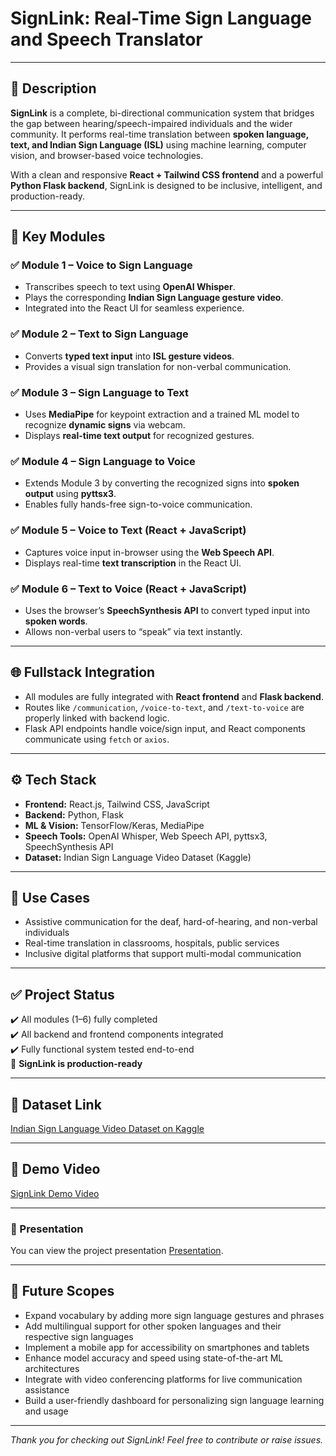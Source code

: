# SignLink: Real-Time Sign Language and Speech Translator

---

## 🧠 Description

**SignLink** is a complete, bi-directional communication system that bridges the gap between hearing/speech-impaired individuals and the wider community. It performs real-time translation between **spoken language, text, and Indian Sign Language (ISL)** using machine learning, computer vision, and browser-based voice technologies.

With a clean and responsive **React + Tailwind CSS frontend** and a powerful **Python Flask backend**, SignLink is designed to be inclusive, intelligent, and production-ready.

---

## 🔁 Key Modules

### ✅ Module 1 – Voice to Sign Language
- Transcribes speech to text using **OpenAI Whisper**.
- Plays the corresponding **Indian Sign Language gesture video**.
- Integrated into the React UI for seamless experience.

### ✅ Module 2 – Text to Sign Language
- Converts **typed text input** into **ISL gesture videos**.
- Provides a visual sign translation for non-verbal communication.

### ✅ Module 3 – Sign Language to Text
- Uses **MediaPipe** for keypoint extraction and a trained ML model to recognize **dynamic signs** via webcam.
- Displays **real-time text output** for recognized gestures.

### ✅ Module 4 – Sign Language to Voice
- Extends Module 3 by converting the recognized signs into **spoken output** using **pyttsx3**.
- Enables fully hands-free sign-to-voice communication.

### ✅ Module 5 – Voice to Text (React + JavaScript)
- Captures voice input in-browser using the **Web Speech API**.
- Displays real-time **text transcription** in the React UI.

### ✅ Module 6 – Text to Voice (React + JavaScript)
- Uses the browser’s **SpeechSynthesis API** to convert typed input into **spoken words**.
- Allows non-verbal users to “speak” via text instantly.

---

## 🌐 Fullstack Integration

- All modules are fully integrated with **React frontend** and **Flask backend**.
- Routes like `/communication`, `/voice-to-text`, and `/text-to-voice` are properly linked with backend logic.
- Flask API endpoints handle voice/sign input, and React components communicate using `fetch` or `axios`.

---

## ⚙️ Tech Stack

- **Frontend:** React.js, Tailwind CSS, JavaScript
- **Backend:** Python, Flask
- **ML & Vision:** TensorFlow/Keras, MediaPipe
- **Speech Tools:** OpenAI Whisper, Web Speech API, pyttsx3, SpeechSynthesis API
- **Dataset:** Indian Sign Language Video Dataset (Kaggle)

---

## 🎯 Use Cases

- Assistive communication for the deaf, hard-of-hearing, and non-verbal individuals
- Real-time translation in classrooms, hospitals, public services
- Inclusive digital platforms that support multi-modal communication

---

## ✅ Project Status

✔️ All modules (1–6) fully completed  
✔️ All backend and frontend components integrated  
✔️ Fully functional system tested end-to-end  
🎉 **SignLink is production-ready**

---

## 📂 Dataset Link

[Indian Sign Language Video Dataset on Kaggle](https://www.kaggle.com/datasets/prasadshet/indian-sign-language-video-dataset?resource=download)

---

## 🎥 Demo Video

[SignLink Demo Video](https://drive.google.com/file/d/1jdrBztRx63q4HsFcvoGdza0xVyADGD_3/view?usp=sharing)

---

### 📂 Presentation

You can view the project presentation [Presentation]([https://www.canva.com/design/DAGo0_qkrE0/8AD8g7SH2wMKK90JTO4D_A/view?utm_content=DAGo0_qkrE0&utm_campaign=designshare&utm_medium=link2&utm_source=uniquelinks&utlId=h4215a13e56](https://www.canva.com/design/DAGo0_qkrE0/8AD8g7SH2wMKK90JTO4D_A/view?utm_content=DAGo0_qkrE0&utm_campaign=designshare&utm_medium=link2&utm_source=uniquelinks&utlId=h4215a13e56)).

---

## 🚀 Future Scopes

- Expand vocabulary by adding more sign language gestures and phrases  
- Add multilingual support for other spoken languages and their respective sign languages  
- Implement a mobile app for accessibility on smartphones and tablets  
- Enhance model accuracy and speed using state-of-the-art ML architectures  
- Integrate with video conferencing platforms for live communication assistance  
- Build a user-friendly dashboard for personalizing sign language learning and usage  

---

*Thank you for checking out SignLink! Feel free to contribute or raise issues.*

